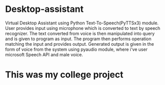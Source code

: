 # Desktop-assistant
Virtual Desktop Assistant using Python Text-To-Speech(PyTTSx3) module.
User provides input using microphone which is converted to text by speech recognizer.
The text converted from voice is then manipulated into query and is given to program as input.
The program then performs operation matching the input and provides output.
Generated output is given in the form of voice from the system using pyaudio module, where i've user microsoft Speech API and male voice.
<h1>This was my college project</h1>
